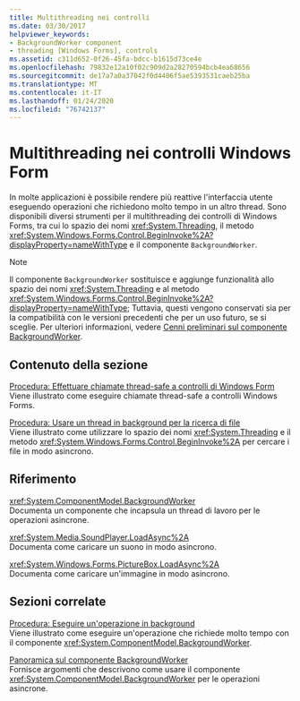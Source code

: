 ```yaml
---
title: Multithreading nei controlli
ms.date: 03/30/2017
helpviewer_keywords:
- BackgroundWorker component
- threading [Windows Forms], controls
ms.assetid: c311d652-0f26-45fa-bdcc-b1615d73ce4e
ms.openlocfilehash: 79832e12a10f02c909d2a28270594bcb4ea68656
ms.sourcegitcommit: de17a7a0a37042f0d4406f5ae5393531caeb25ba
ms.translationtype: MT
ms.contentlocale: it-IT
ms.lasthandoff: 01/24/2020
ms.locfileid: "76742137"
---
```

# <a name="multithreading-in-windows-forms-controls"></a>Multithreading nei controlli Windows Form
In molte applicazioni è possibile rendere più reattive l'interfaccia utente eseguendo operazioni che richiedono molto tempo in un altro thread. Sono disponibili diversi strumenti per il multithreading dei controlli di Windows Forms, tra cui lo spazio dei nomi <xref:System.Threading>, il metodo <xref:System.Windows.Forms.Control.BeginInvoke%2A?displayProperty=nameWithType> e il componente `BackgroundWorker`.  
  
> [!NOTE]
> Il componente `BackgroundWorker` sostituisce e aggiunge funzionalità allo spazio dei nomi <xref:System.Threading> e al metodo <xref:System.Windows.Forms.Control.BeginInvoke%2A?displayProperty=nameWithType>; Tuttavia, questi vengono conservati sia per la compatibilità con le versioni precedenti che per un uso futuro, se si sceglie. Per ulteriori informazioni, vedere [Cenni preliminari sul componente BackgroundWorker](backgroundworker-component-overview.md).  
  
## <a name="in-this-section"></a>Contenuto della sezione  
 [Procedura: Effettuare chiamate thread-safe a controlli di Windows Form](how-to-make-thread-safe-calls-to-windows-forms-controls.md)  
 Viene illustrato come eseguire chiamate thread-safe a controlli Windows Forms.  
  
 [Procedura: Usare un thread in background per la ricerca di file](how-to-use-a-background-thread-to-search-for-files.md)  
 Viene illustrato come utilizzare lo spazio dei nomi <xref:System.Threading> e il metodo <xref:System.Windows.Forms.Control.BeginInvoke%2A> per cercare i file in modo asincrono.  
  
## <a name="reference"></a>Riferimento  
 <xref:System.ComponentModel.BackgroundWorker>  
 Documenta un componente che incapsula un thread di lavoro per le operazioni asincrone.  
  
 <xref:System.Media.SoundPlayer.LoadAsync%2A>  
 Documenta come caricare un suono in modo asincrono.  
  
 <xref:System.Windows.Forms.PictureBox.LoadAsync%2A>  
 Documenta come caricare un'immagine in modo asincrono.  
  
## <a name="related-sections"></a>Sezioni correlate  
 [Procedura: Eseguire un'operazione in background](how-to-run-an-operation-in-the-background.md)  
 Viene illustrato come eseguire un'operazione che richiede molto tempo con il componente <xref:System.ComponentModel.BackgroundWorker>.  
  
 [Panoramica sul componente BackgroundWorker](backgroundworker-component-overview.md)  
 Fornisce argomenti che descrivono come usare il componente <xref:System.ComponentModel.BackgroundWorker> per le operazioni asincrone.
